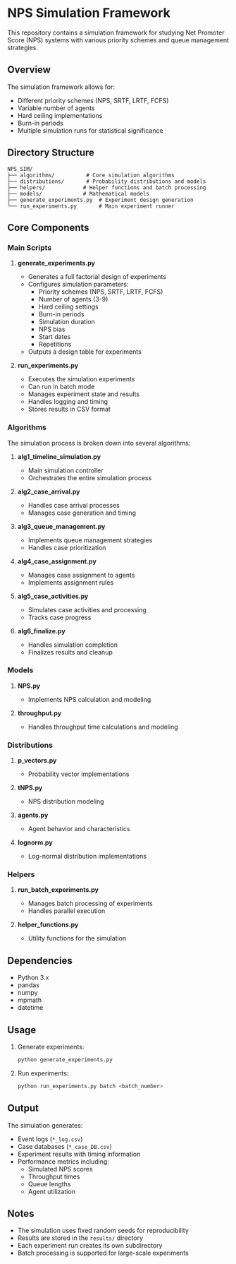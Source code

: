 # NPS Simulation Framework

This repository contains a simulation framework for studying Net Promoter Score (NPS) systems with various priority schemes and queue management strategies.

## Overview

The simulation framework allows for:
- Different priority schemes (NPS, SRTF, LRTF, FCFS)
- Variable number of agents
- Hard ceiling implementations
- Burn-in periods
- Multiple simulation runs for statistical significance

## Directory Structure

```
NPS_SIM/
├── algorithms/          # Core simulation algorithms
├── distributions/       # Probability distributions and models
├── helpers/            # Helper functions and batch processing
├── models/             # Mathematical models
├── generate_experiments.py  # Experiment design generation
└── run_experiments.py       # Main experiment runner
```

## Core Components

### Main Scripts

1. **generate_experiments.py**
   - Generates a full factorial design of experiments
   - Configures simulation parameters:
     - Priority schemes (NPS, SRTF, LRTF, FCFS)
     - Number of agents (3-9)
     - Hard ceiling settings
     - Burn-in periods
     - Simulation duration
     - NPS bias
     - Start dates
     - Repetitions
   - Outputs a design table for experiments

2. **run_experiments.py**
   - Executes the simulation experiments
   - Can run in batch mode
   - Manages experiment state and results
   - Handles logging and timing
   - Stores results in CSV format

### Algorithms

The simulation process is broken down into several algorithms:

1. **alg1_timeline_simulation.py**
   - Main simulation controller
   - Orchestrates the entire simulation process

2. **alg2_case_arrival.py**
   - Handles case arrival processes
   - Manages case generation and timing

3. **alg3_queue_management.py**
   - Implements queue management strategies
   - Handles case prioritization

4. **alg4_case_assignment.py**
   - Manages case assignment to agents
   - Implements assignment rules

5. **alg5_case_activities.py**
   - Simulates case activities and processing
   - Tracks case progress

6. **alg6_finalize.py**
   - Handles simulation completion
   - Finalizes results and cleanup

### Models

1. **NPS.py**
   - Implements NPS calculation and modeling

2. **throughput.py**
   - Handles throughput time calculations and modeling

### Distributions

1. **p_vectors.py**
   - Probability vector implementations

2. **tNPS.py**
   - NPS distribution modeling

3. **agents.py**
   - Agent behavior and characteristics

4. **lognorm.py**
   - Log-normal distribution implementations

### Helpers

1. **run_batch_experiments.py**
   - Manages batch processing of experiments
   - Handles parallel execution

2. **helper_functions.py**
   - Utility functions for the simulation

## Dependencies

- Python 3.x
- pandas
- numpy
- mpmath
- datetime

## Usage

1. Generate experiments:
   ```bash
   python generate_experiments.py
   ```

2. Run experiments:
   ```bash
   python run_experiments.py batch <batch_number>
   ```

## Output

The simulation generates:
- Event logs (`*_log.csv`)
- Case databases (`*_case_DB.csv`)
- Experiment results with timing information
- Performance metrics including:
  - Simulated NPS scores
  - Throughput times
  - Queue lengths
  - Agent utilization

## Notes

- The simulation uses fixed random seeds for reproducibility
- Results are stored in the `results/` directory
- Each experiment run creates its own subdirectory
- Batch processing is supported for large-scale experiments 